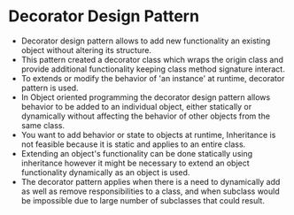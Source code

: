 # Decorator Design Pattern

* Decorator design pattern allows to add new functionality an existing object without altering its structure. 
* This pattern created a decorator class which wraps the origin class and provide additional functionality keeping class method signature interact.
* To extends or modify the behavior of 'an instance' at runtime, decorator pattern is used.
* In Object oriented programming the decorator design pattern allows behavior to be added to an individual object, either statically or dynamically 
  without affecting the behavior of other objects from the same class.
* You want to add behavior or state to objects at runtime, Inheritance is not feasible because it is static and applies to an entire class.
* Extending an object's functionality can be done statically using inheritance however it might be necessary to extend an object functionality 
  dynamically as an object is used. 
* The decorator pattern  applies when there is a need to dynamically add as well as remove responsibilities to a class, and when subclass would 
  be impossible due to large number of subclasses that could result.

  